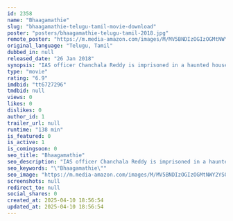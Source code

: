 ```yaml
---
id: 2358
name: "Bhaagamathie"
slug: "bhaagamathie-telugu-tamil-movie-download"
poster: "posters/bhaagamathie-telugu-tamil-2018.jpg"
remote_poster: "https://m.media-amazon.com/images/M/MV5BNDIzOGIzOGMtNWY2YS00OGQyLWEwMjAtOTAwYzliNDBkZDI4XkEyXkFqcGc@._V1_SX300.jpg"
original_language: "Telugu, Tamil"
dubbed_in: null
released_date: "26 Jan 2018"
synopsis: "IAS officer Chanchala Reddy is imprisoned in a haunted house, while she is interrogated by law enforcers investigating a politician they suspect of corruption."
type: "movie"
rating: "6.9"
imdbid: "tt6727296"
tmdbid: null
views: 0
likes: 0
dislikes: 0
author_id: 1
trailer_url: null
runtime: "138 min"
is_featured: 0
is_active: 1
is_comingsoon: 0
seo_title: "Bhaagamathie"
seo_description: "IAS officer Chanchala Reddy is imprisoned in a haunted house, while she is interrogated by law enforcers investigating a politician they suspect of corruption."
seo_keywords: "\"Bhaagamathie\""
seo_image: "https://m.media-amazon.com/images/M/MV5BNDIzOGIzOGMtNWY2YS00OGQyLWEwMjAtOTAwYzliNDBkZDI4XkEyXkFqcGc@._V1_SX300.jpg"
screenshots: null
redirect_to: null
social_shares: 0
created_at: 2025-04-10 18:56:54
updated_at: 2025-04-10 18:56:54
---
```


